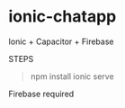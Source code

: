 # ionic-chatapp
Ionic + Capacitor  + Firebase

STEPS
> npm install
> ionic serve


Firebase required
